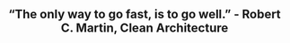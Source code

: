 <h2  align="center">“The only way to go fast, is to go well.” - Robert C. Martin, Clean Architecture</h2>



